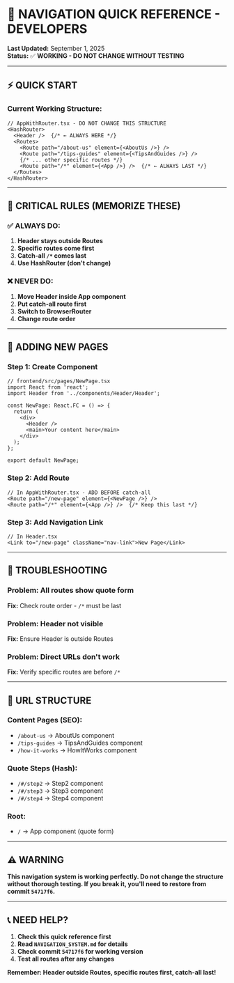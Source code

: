 # 🚀 **NAVIGATION QUICK REFERENCE - DEVELOPERS**

**Last Updated:** September 1, 2025  
**Status:** ✅ **WORKING - DO NOT CHANGE WITHOUT TESTING**

---

## ⚡ **QUICK START**

### **Current Working Structure:**
```tsx
// AppWithRouter.tsx - DO NOT CHANGE THIS STRUCTURE
<HashRouter>
  <Header />  {/* ← ALWAYS HERE */}
  <Routes>
    <Route path="/about-us" element={<AboutUs />} />
    <Route path="/tips-guides" element={<TipsAndGuides />} />
    {/* ... other specific routes */}
    <Route path="/*" element={<App />} />  {/* ← ALWAYS LAST */}
  </Routes>
</HashRouter>
```

---

## 🔑 **CRITICAL RULES (MEMORIZE THESE)**

### **✅ ALWAYS DO:**
1. **Header stays outside Routes**
2. **Specific routes come first**
3. **Catch-all `/*` comes last**
4. **Use HashRouter (don't change)**

### **❌ NEVER DO:**
1. **Move Header inside App component**
2. **Put catch-all route first**
3. **Switch to BrowserRouter**
4. **Change route order**

---

## 🚀 **ADDING NEW PAGES**

### **Step 1: Create Component**
```tsx
// frontend/src/pages/NewPage.tsx
import React from 'react';
import Header from '../components/Header/Header';

const NewPage: React.FC = () => {
  return (
    <div>
      <Header />
      <main>Your content here</main>
    </div>
  );
};

export default NewPage;
```

### **Step 2: Add Route**
```tsx
// In AppWithRouter.tsx - ADD BEFORE catch-all
<Route path="/new-page" element={<NewPage />} />
<Route path="/*" element={<App />} />  {/* Keep this last */}
```

### **Step 3: Add Navigation Link**
```tsx
// In Header.tsx
<Link to="/new-page" className="nav-link">New Page</Link>
```

---

## 🔧 **TROUBLESHOOTING**

### **Problem: All routes show quote form**
**Fix:** Check route order - `/*` must be last

### **Problem: Header not visible**
**Fix:** Ensure Header is outside Routes

### **Problem: Direct URLs don't work**
**Fix:** Verify specific routes are before `/*`

---

## 📱 **URL STRUCTURE**

### **Content Pages (SEO):**
- `/about-us` → AboutUs component
- `/tips-guides` → TipsAndGuides component
- `/how-it-works` → HowItWorks component

### **Quote Steps (Hash):**
- `/#/step2` → Step2 component
- `/#/step3` → Step3 component
- `/#/step4` → Step4 component

### **Root:**
- `/` → App component (quote form)

---

## ⚠️ **WARNING**

**This navigation system is working perfectly. Do not change the structure without thorough testing. If you break it, you'll need to restore from commit `54717f6`.**

---

## 📞 **NEED HELP?**

1. **Check this quick reference first**
2. **Read `NAVIGATION_SYSTEM.md` for details**
3. **Check commit `54717f6` for working version**
4. **Test all routes after any changes**

**Remember: Header outside Routes, specific routes first, catch-all last!**
